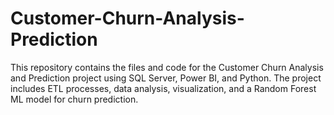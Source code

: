 # Customer-Churn-Analysis-Prediction
This repository contains the files and code for the Customer Churn Analysis and Prediction project using SQL Server, Power BI, and Python. The project includes ETL processes, data analysis, visualization, and a Random Forest ML model for churn prediction.
